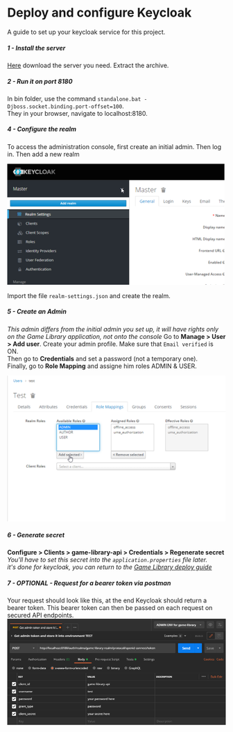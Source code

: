 # Deploy and configure Keycloak
A guide to set up your keycloak service for this project.

##### 1 - Install the server
[Here](https://www.keycloak.org/downloads) download the server you need. Extract the archive.

##### 2 - Run it on port 8180
In bin folder, use the command `standalone.bat -Djboss.socket.binding.port-offset=100`.  
They in your browser, navigate to localhost:8180.

##### 4 - Configure the realm
To access the administration console, first create an initial admin. Then log in.
Then add a new realm   
  
 ![add-realm](./doc/guides/create-a-realm.png)

Import the file `realm-settings.json` and create the realm.

##### 5 - Create an Admin
*This admin differs from the initial admin you set up, it will have rights only on the Game Library application, 
not onto the console*
Go to **Manage > User > Add user**. Create your admin profile. Make sure that `Email verified` is ON.  
Then go to **Credentials** and set a password (not a temporary one).  
Finally, go to **Role Mapping** and assigne him roles ADMIN & USER.  
  
![roles](./doc/guides/set-roles.png)

##### 6 - Generate secret
**Configure > Clients > game-library-api > Credentials > Regenerate secret**  
*You'll have to set this secret into the `application.properties` file later.*  
*it's done for keycloak, you can return to the [Game Library deploy guide](./README.md:33)*

##### 7 - OPTIONAL - Request for a bearer token via postman
Your request should look like this, at the end Keycloak should return a bearer token. This bearer token can then be
passed on each request on secured API endpoints.  
![request](./doc/guides/postman.png)
